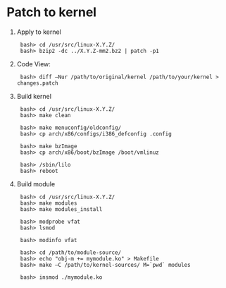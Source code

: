 Patch to kernel
===============

1. Apply to kernel

        bash> cd /usr/src/linux-X.Y.Z/
        bash> bzip2 -dc ../X.Y.Z-mm2.bz2 | patch -p1

2. Code View:

        bash> diff –Nur /path/to/original/kernel /path/to/your/kernel > changes.patch

3. Build kernel

        bash> cd /usr/src/linux-X.Y.Z/
        bash> make clean
        
        bash> make menuconfig/oldconfig/
        bash> cp arch/x86/configs/i386_defconfig .config
        
        bash> make bzImage
        bash> cp arch/x86/boot/bzImage /boot/vmlinuz

        bash> /sbin/lilo
        bash> reboot

3. Build module

        bash> cd /usr/src/linux-X.Y.Z/
        bash> make modules
        bash> make modules_install

        bash> modprobe vfat
        bash> lsmod

        bash> modinfo vfat

        bash> cd /path/to/module-source/
        bash> echo "obj-m += mymodule.ko" > Makefile
        bash> make –C /path/to/kernel-sources/ M=`pwd` modules

        bash> insmod ./mymodule.ko

